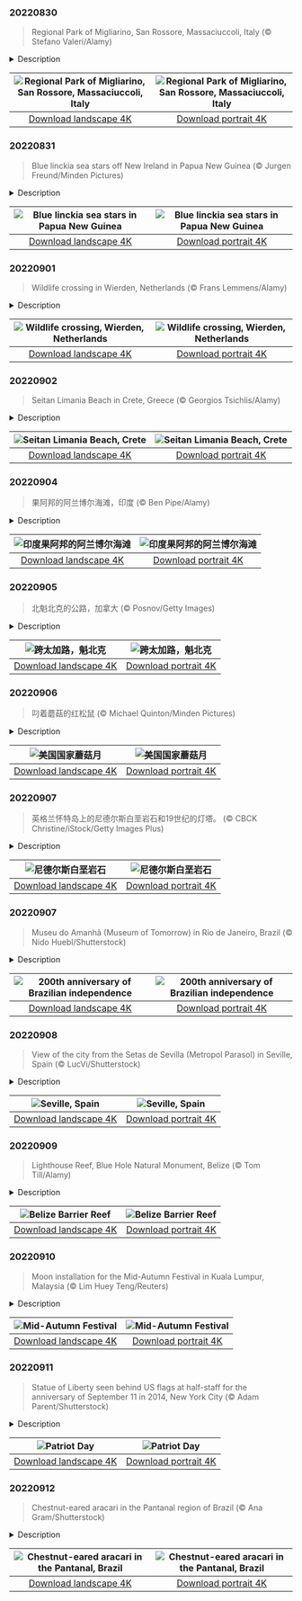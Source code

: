

### 20220830

> Regional Park of Migliarino, San Rossore, Massaciuccoli, Italy (© Stefano Valeri/Alamy)

<details>
<summary>Description</summary>

> This idyllic road is a path to one of Italy's magnificent natural gifts. Just outside of the ancient city of Pisa in Tuscany is the Regional Park of Migliarino, San Rossore, Massaciuccoli. This immense and diverse park boasts numerous distinct environments. A visitor will discover, by turns, seaside sand dunes, marshlands, and vast forests of pine, oak, and elm. A wide array of birds can also be found in the park, along with ample wild boar, rabbits, red foxes, and the impressively antlered fallow deer. It's even been suggested that there are wolves living in the deep reaches of the woods.
> 
> While the park is popular for its beaches, forests, and wildlife, it offers cultural attractions as well. There are Roman ruins to be explored here, along with working farms, and environmental education opportunities. It's also home to the Villa del Gombo, once an official residence of the president of Italy. The villa was built in the 1950s on the site of a ruined old hunting lodge once owned by the Royal House of Savoy. Today the facility hosts conferences and tourists.
> 
> 

</details>

| ![Regional Park of Migliarino, San Rossore, Massaciuccoli, Italy](https://cn.bing.com/th?id=OHR.Migliarino_EN-US6999892958_UHD.jpg&pid=hp&w=400&h=224&rs=1&c=4) | ![Regional Park of Migliarino, San Rossore, Massaciuccoli, Italy](https://cn.bing.com/th?id=OHR.Migliarino_EN-US6999892958_1080x1920.jpg&pid=hp&w=155&h=315&rs=1&c=4) |
|:---------:|:---------:|
| [Download landscape 4K](https://cn.bing.com/th?id=OHR.Migliarino_EN-US6999892958_UHD.jpg) | [Download portrait 4K](https://cn.bing.com/th?id=OHR.Migliarino_EN-US6999892958_1080x1920.jpg) |

### 20220831

> Blue linckia sea stars off New Ireland in Papua New Guinea (© Jurgen Freund/Minden Pictures)

<details>
<summary>Description</summary>

> In shallow areas of the tropical Indo-Pacific, you'll come across the blue linckia sea star. Oftentimes it's found anchored to or hiding under rocks. This duo was spotted near the coast of New Ireland, an island in Papua New Guinea. Even though 'blue' is in the name, this species of sea star has also been observed in purple, pink, or orange. The vibrant colors make the linckia popular in the seashell trade, unfortunately, and intensive poaching has diminished their populations. But new research could lead to calls for their protection: Scientists have studied potential anti-tumor and antibacterial properties inherent to the blue linckia.
> 
> 
> 
> 

</details>

| ![Blue linckia sea stars in Papua New Guinea](https://cn.bing.com/th?id=OHR.BlueLinckia_EN-US7078787133_UHD.jpg&pid=hp&w=400&h=224&rs=1&c=4) | ![Blue linckia sea stars in Papua New Guinea](https://cn.bing.com/th?id=OHR.BlueLinckia_EN-US7078787133_1080x1920.jpg&pid=hp&w=155&h=315&rs=1&c=4) |
|:---------:|:---------:|
| [Download landscape 4K](https://cn.bing.com/th?id=OHR.BlueLinckia_EN-US7078787133_UHD.jpg) | [Download portrait 4K](https://cn.bing.com/th?id=OHR.BlueLinckia_EN-US7078787133_1080x1920.jpg) |

### 20220901

> Wildlife crossing in Wierden, Netherlands (© Frans Lemmens/Alamy)

<details>
<summary>Description</summary>

> It's not just chickens that cross the road. Wild creatures from frogs to elk roll the dice with death when they need to traverse the thousands of highways humans have threaded through wildlife habitat. Sadly, the dice don't fall favorably for millions of animals each year, and collisions with vehicles often cause fatalities for both them and the drivers who hit them.
> 
> Many countries now construct wildlife crossings—also called green bridges, ecoducts, natuurbrugs (like this one in Wierden in the Netherlands), and écoponts (in France). These can be either overpasses or underpasses, and they are an expensive venture. Are they worth it? Well, officials in Banff National Park in Alberta, Canada, would say categorically yes. Over 20 years they built 44 bridges and underpasses so wildlife could cross the Trans-Canada Highway, which divides the park; traffic accidents involving wildlife dropped by 80%.
> 
> France built the first overland wildlife crossings in the 1950s and continues to invest in many elaborate safe passageways. But the Netherlands leads the initiative, with an impressive 600-plus wildlife crossings, and counting. In fact, the Dutch can claim the honors for the world's longest animal crossing too—the Natuurbrug Zanderij Crailoo is an overpass that's half a mile long and 55 yards wide. Now chickens and their four-legged friends can cross the road anytime, no questions asked.

</details>

| ![Wildlife crossing, Wierden, Netherlands](https://cn.bing.com/th?id=OHR.WildlifeCrossing_EN-US7691052130_UHD.jpg&pid=hp&w=400&h=224&rs=1&c=4) | ![Wildlife crossing, Wierden, Netherlands](https://cn.bing.com/th?id=OHR.WildlifeCrossing_EN-US7691052130_1080x1920.jpg&pid=hp&w=155&h=315&rs=1&c=4) |
|:---------:|:---------:|
| [Download landscape 4K](https://cn.bing.com/th?id=OHR.WildlifeCrossing_EN-US7691052130_UHD.jpg) | [Download portrait 4K](https://cn.bing.com/th?id=OHR.WildlifeCrossing_EN-US7691052130_1080x1920.jpg) |

### 20220902

> Seitan Limania Beach in Crete, Greece (© Georgios Tsichlis/Alamy)

<details>
<summary>Description</summary>

> Crete is the largest and most populous of all the Greek islands, and also the farthest from the mainland (in fact, it's just about halfway to Turkey). This big little island is small enough to drive across in a few hours but full of wonders, from mountain ranges to gorges to beautiful beaches. Take this jewel box of turquoise water near the port city of Chania, for example. Set on the easternmost of three peninsulas that stick out like horns from the northwest shoreline of Crete, Seitan Limania is one of the most photographed beaches on the island.
> 
> Seitan Limania is beautiful to behold from a distance but driving up close via the narrow switchback roads takes some nerve. And once you get to the parking lot, the rocky hike down is for only the most surefooted of beachgoers. On your way down, you'll likely meet some of the goats that populate the area. The narrow cove is flanked by steep rock walls that zig one way, then zag the other. When you reach the beach, you'll find yourself on one of the most beautiful spots on any coast—and a selfie here at Seitan Limania is hard to beat for bragging rights.
> 
> 

</details>

| ![Seitan Limania Beach, Crete](https://cn.bing.com/th?id=OHR.SeitanLimania_EN-US5452823219_UHD.jpg&pid=hp&w=400&h=224&rs=1&c=4) | ![Seitan Limania Beach, Crete](https://cn.bing.com/th?id=OHR.SeitanLimania_EN-US5452823219_1080x1920.jpg&pid=hp&w=155&h=315&rs=1&c=4) |
|:---------:|:---------:|
| [Download landscape 4K](https://cn.bing.com/th?id=OHR.SeitanLimania_EN-US5452823219_UHD.jpg) | [Download portrait 4K](https://cn.bing.com/th?id=OHR.SeitanLimania_EN-US5452823219_1080x1920.jpg) |

### 20220904

> 果阿邦的阿兰博尔海滩，印度 (© Ben Pipe/Alamy)

<details>
<summary>Description</summary>

> 印度以其巨大的、人口稠密的城市而闻名，同时它也拥有看似无尽的海岸线。在西南海岸的果阿邦，你再也找不到比阿兰博尔更慵懒可爱的地方了。阿兰博尔是一个非常受欢迎的度假小镇，充满着沉睡渔村的氛围，其实这里曾经还真是一个渔村。如今，这里的热带气候、雨林山谷、历史建筑、沙滩、蔚蓝海水和摇曳的椰子树吸引着来自世界各地的游客，他们为阿兰博尔带来了新的活力。
> 
> 果阿邦与印度的大部分地区不同，因为这里曾是葡萄牙的殖民地，而当时印度其他地区是英国殖民地。葡萄牙帝国在16世纪初征服并开始统治果阿邦，直到1961年该地区被印度收复。你可以在果阿邦的天主教教堂和修道院中看到葡萄牙人对该地区的影响，该州最大城市是瓦斯科·达伽马，正是以曾经统治果阿邦的探险家的名字命名。
> 
> 如果你对历史不感兴趣，在太阳下山前的几个小时里，阿兰博尔还会举办非常出名的鼓圈活动和跳蚤市场。这个时候的阿兰博尔既是市场，又是海滩派对。手工艺人在这里出售手工制品，而音乐家则进行即兴表演。人们在沙滩、香料和阳光中结束在果阿完美的一天。

</details>

| ![印度果阿邦的阿兰博尔海滩](https://cn.bing.com/th?id=OHR.ArambolBeach_ZH-CN2149857876_UHD.jpg&pid=hp&w=400&h=224&rs=1&c=4) | ![印度果阿邦的阿兰博尔海滩](https://cn.bing.com/th?id=OHR.ArambolBeach_ZH-CN2149857876_1080x1920.jpg&pid=hp&w=155&h=315&rs=1&c=4) |
|:---------:|:---------:|
| [Download landscape 4K](https://cn.bing.com/th?id=OHR.ArambolBeach_ZH-CN2149857876_UHD.jpg) | [Download portrait 4K](https://cn.bing.com/th?id=OHR.ArambolBeach_ZH-CN2149857876_1080x1920.jpg) |

### 20220905

> 北魁北克的公路，加拿大 (© Posnov/Getty Images)

<details>
<summary>Description</summary>

> 如果你想要来一趟孤独的旅程，挑战自己的生理极限或检验自己的心理健康程度，你可以考虑踏上加拿大的跨太加路。这条路修建之初，是为了通往魁北克北部的几座水电大坝，路上极少有行人，更是几乎没有游客。
> 
> 跨太加路穿过北美大陆最与世隔绝的地区。它从詹姆斯湾公路的544公里处分支出来，其修建之初，是为了通往魁北克水电公司在格朗德河和卡尼亚皮斯科河修建的几座水电大坝。
> 
> 在这条路上，你会欣赏到开阔的风景，低矮的山丘和云杉树。这里没有什么醒目的地标，不过你会在39英里处和362英里处各看到一个水库。

</details>

| ![跨太加路，魁北克](https://cn.bing.com/th?id=OHR.TaigaRoad_ZH-CN2567537158_UHD.jpg&pid=hp&w=400&h=224&rs=1&c=4) | ![跨太加路，魁北克](https://cn.bing.com/th?id=OHR.TaigaRoad_ZH-CN2567537158_1080x1920.jpg&pid=hp&w=155&h=315&rs=1&c=4) |
|:---------:|:---------:|
| [Download landscape 4K](https://cn.bing.com/th?id=OHR.TaigaRoad_ZH-CN2567537158_UHD.jpg) | [Download portrait 4K](https://cn.bing.com/th?id=OHR.TaigaRoad_ZH-CN2567537158_1080x1920.jpg) |

### 20220906

> 叼着蘑菇的红松鼠 (© Michael Quinton/Minden Pictures)

<details>
<summary>Description</summary>

> 看样子，照片里这只生活在阿拉斯加的红松鼠正准备开始享用它的蘑菇。你可能会感到惊讶，因为松鼠不止吃坚果，它们什么都吃，包括蘑菇。尽管有近20%的野生蘑菇对人类有毒（其中1%会直接致命），但由于松鼠体内有特殊蛋白质，许多毒蘑菇对于它们来说也是可食用的。
> 
> 你知道美国有一个蘑菇委员会吗？自20世纪90年代初以来，美国蘑菇委员会一直作为农业部的一项研究和推广项目展开工作。“美国国家蘑菇月”就是蘑菇委员会提出的，目的不仅是强调蘑菇的美味，也是为了展示蘑菇的其他用途。无论你是否相信，我们还使用蘑菇用于建筑，清洁，制药，甚至制造皮革，等等等等。
> 
> 

</details>

| ![美国国家蘑菇月](https://cn.bing.com/th?id=OHR.SquirrelMushroom_ZH-CN2854383605_UHD.jpg&pid=hp&w=400&h=224&rs=1&c=4) | ![美国国家蘑菇月](https://cn.bing.com/th?id=OHR.SquirrelMushroom_ZH-CN2854383605_1080x1920.jpg&pid=hp&w=155&h=315&rs=1&c=4) |
|:---------:|:---------:|
| [Download landscape 4K](https://cn.bing.com/th?id=OHR.SquirrelMushroom_ZH-CN2854383605_UHD.jpg) | [Download portrait 4K](https://cn.bing.com/th?id=OHR.SquirrelMushroom_ZH-CN2854383605_1080x1920.jpg) |

### 20220907

> 英格兰怀特岛上的尼德尔斯白垩岩石和19世纪的灯塔。 (© CBCK Christine/iStock/Getty Images Plus)

<details>
<summary>Description</summary>

> 这些被阳光亲吻的海栈是怀特岛上的尼德尔斯白垩岩石，是白垩山脊的一部分，在上一个冰河时代，人们认为这些山脊一直延伸到波贝克岛上的索伦特岩石和老哈里岩石。 融化的冰随后释放出一股洪水，淹没了陆地并侵蚀了白垩脊，将怀特岛与大陆分离，并在间隙两侧留下了岩层。今天剩下的三个烟囱皆是以曾经的第四个被称为“罗特的妻子”的针状岩石顶峰命名，该顶峰在1764年的一场风暴中倒塌入海。
> 
> 在退潮时，它的残根仍然清晰可见，形成了一个危险的暗礁——这是水手们面临的几个障碍之一。怀特岛的顶端暴露在恶劣的天气中，气象站经常记录英国最强的风，许多船只在这个受保护的沉船地点遇到了麻烦。这里发现了两艘战舰的残骸。“波蒙”号于1811年在这里沉没，当时它正带着威斯敏斯特的情报赶回英国，而“保证”号也在1753年从牙买加返回朴茨茅斯时丢失。
> 
> 在海栈的尽头坐落着尼德尔斯灯塔，现在已经自动化，自1859年以来一直在警告船只远离此处的危险岩石。图片顶部是尼德尔斯老炮台，这是一座建于1862年的二级保护维多利亚式堡垒，在两次世界大战期间都曾服役。怀特岛上有很多值得一看的地方，无论是令人惊叹的自然风光还是历史遗迹。本周，它举办了著名的大蒜节，以支持岛上的大蒜产业并庆祝辛辣的鳞茎，并提供美食、现场音乐和家庭活动。

</details>

| ![尼德尔斯白垩岩石](https://cn.bing.com/th?id=OHR.TheNeedles_ZH-CN6578835963_UHD.jpg&pid=hp&w=400&h=224&rs=1&c=4) | ![尼德尔斯白垩岩石](https://cn.bing.com/th?id=OHR.TheNeedles_ZH-CN6578835963_1080x1920.jpg&pid=hp&w=155&h=315&rs=1&c=4) |
|:---------:|:---------:|
| [Download landscape 4K](https://cn.bing.com/th?id=OHR.TheNeedles_ZH-CN6578835963_UHD.jpg) | [Download portrait 4K](https://cn.bing.com/th?id=OHR.TheNeedles_ZH-CN6578835963_1080x1920.jpg) |

### 20220907

> Museu do Amanhã (Museum of Tomorrow) in Rio de Janeiro, Brazil (© Nido Huebl/Shutterstock)

<details>
<summary>Description</summary>

> Today we visit the Museu do Amanhã (Museum of Tomorrow) in Rio de Janeiro to celebrate 200 years of Brazilian independence. Designed by Spanish neofuturist architect Santiago Calatrava, the unique structure was commissioned to showcase Rio's revitalized waterfront ahead of the 2016 Olympics. The museum comprises five main areas: Cosmos, Earth, Anthropocene, Tomorrow, and Us, each inviting visitors to interact in different ways and learn about living in a sustainable world.
> 
> Brazil gained independence from Portugal just a few decades after the United States broke off from Great Britain, though it happened in a decidedly different way. Don Pedro I, first emperor of Brazil, was a member of the Portuguese ruling family (he would eventually briefly rule Portugal too). When Portugal threatened to take back the political autonomy Brazil had enjoyed since 1808, Pedro sided with his adopted homeland against the Portuguese. After a three-year war that was largely bloodless, the Empire of Brazil, which preceded the vibrantly diverse democracy we know today, was born on September 7, 1822.
> 
> 

</details>

| ![200th anniversary of Brazilian independence](https://cn.bing.com/th?id=OHR.MuseudoAmanha_EN-US9576177041_UHD.jpg&pid=hp&w=400&h=224&rs=1&c=4) | ![200th anniversary of Brazilian independence](https://cn.bing.com/th?id=OHR.MuseudoAmanha_EN-US9576177041_1080x1920.jpg&pid=hp&w=155&h=315&rs=1&c=4) |
|:---------:|:---------:|
| [Download landscape 4K](https://cn.bing.com/th?id=OHR.MuseudoAmanha_EN-US9576177041_UHD.jpg) | [Download portrait 4K](https://cn.bing.com/th?id=OHR.MuseudoAmanha_EN-US9576177041_1080x1920.jpg) |

### 20220908

> View of the city from the Setas de Sevilla (Metropol Parasol) in Seville, Spain (© LucVi/Shutterstock)

<details>
<summary>Description</summary>

> The first recorded expedition to successfully circumnavigate the Earth returned here to Seville, Spain, 500 years ago today. This was the remnants of the Spanish fleet that had set sail under the command of Ferdinand Magellan almost exactly three years previously with the goal of finding a western sea route to the rich Spice Islands of Indonesia. While Magellan gets the glory as leader of the expedition, he didn't actually complete the marathon voyage—he had been killed in a skirmish in the Philippines in April 1521. In the end, his place as leader of the five-ship voyage was filled by Juan Sebastián Elcano, whose command ship, the 'Vittoria,' was the only one in the convoy that survived the trip. Harsh conditions, starvation, scurvy, hostile encounters, and other struggles had taken their toll: Of the roughly 270 crew members who set out, only 18 returned with the expedition.
> 
> Although he made only half of this globe-circling journey, Magellan is rightly honored as an outstanding navigator, especially given the rudimentary knowledge of world geography and relatively primitive navigational tools of the time. He was the first European to traverse the strait that now bears his name near the tip of South America, trailblazing the first known passage between the Atlantic and Pacific oceans. The eventual success of Magellan's expedition, however bedraggled its remaining crew, also offered the first practical proof of a notion many 16th-century people were still skeptical about: The Earth is round.
> 
> 

</details>

| ![Seville, Spain](https://cn.bing.com/th?id=OHR.CircumnavigationAnni_EN-US9635067459_UHD.jpg&pid=hp&w=400&h=224&rs=1&c=4) | ![Seville, Spain](https://cn.bing.com/th?id=OHR.CircumnavigationAnni_EN-US9635067459_1080x1920.jpg&pid=hp&w=155&h=315&rs=1&c=4) |
|:---------:|:---------:|
| [Download landscape 4K](https://cn.bing.com/th?id=OHR.CircumnavigationAnni_EN-US9635067459_UHD.jpg) | [Download portrait 4K](https://cn.bing.com/th?id=OHR.CircumnavigationAnni_EN-US9635067459_1080x1920.jpg) |

### 20220909

> Lighthouse Reef, Blue Hole Natural Monument, Belize (© Tom Till/Alamy)

<details>
<summary>Description</summary>

> One of the greatest marvels of the marine world, the Belize Barrier Reef runs 190 miles along the Central American country's Caribbean coast. It's part of the larger Mesoamerican Barrier Reef System that stretches from Mexico's Yucatan Peninsula to Honduras and is the second-largest reef in the world behind the Great Barrier Reef in Australia. Declared a UNESCO World Heritage Site in 1996, the Belize Barrier Reef has remained relatively healthy even as many of the planet's reefs are threatened by climate change.
> 
> Featured here is a mangrove forest on Lighthouse Reef, one of three major atolls (above-water sections of reef that form ringlike, often lush island chains) in the reef system. It's the most visited of the atolls for one reason: Near its center is the Great Blue Hole, a marine sinkhole that's 1,043 feet across, 407 feet deep, and a bucket-list destination for serious scuba divers. Now protected within the Blue Hole Natural Monument, the hole was made famous when oceanographer Jacques Cousteau charted its depths in 1971.
> 
> The barrier reef is by far Belize's most popular tourist attraction, a destination for diving and fishing as well as sightseeing. An exceptionally diverse ecosystem, it includes more than 400 cays or islands, mangrove forests, coastal lagoons, estuaries, and coral atolls. Think of it as a taste of the South Pacific, but a lot closer to home.

</details>

| ![Belize Barrier Reef](https://cn.bing.com/th?id=OHR.BHNMBelize_EN-US6404020386_UHD.jpg&pid=hp&w=400&h=224&rs=1&c=4) | ![Belize Barrier Reef](https://cn.bing.com/th?id=OHR.BHNMBelize_EN-US6404020386_1080x1920.jpg&pid=hp&w=155&h=315&rs=1&c=4) |
|:---------:|:---------:|
| [Download landscape 4K](https://cn.bing.com/th?id=OHR.BHNMBelize_EN-US6404020386_UHD.jpg) | [Download portrait 4K](https://cn.bing.com/th?id=OHR.BHNMBelize_EN-US6404020386_1080x1920.jpg) |

### 20220910

> Moon installation for the Mid-Autumn Festival in Kuala Lumpur, Malaysia (© Lim Huey Teng/Reuters)

<details>
<summary>Description</summary>

> Many people in Asia celebrate the fall harvest season with the Mid-Autumn Festival—and since the moon is the, um, star of the show, it's also known as the Moon Festival. The holiday falls on the 15th day of the eighth lunar month each year and coincides with the full moon. Our photo features a moon installation from the festivities in Kuala Lumpur, the capital of Malaysia. The city is known for its colorful decorations and lively activities during the festival: Crowds flood the city to watch puppet shows, dragon dances, and parades lit by lanterns.
> 
> Of course, no festival is complete without food. Mooncakes are the most abundant treat at the Mid-Autumn Festival. These small, tasty pastries vary in style and flavor depending on the country where you're celebrating. Here in Kuala Lumpur, you can find traditional Chinese mooncakes but also unique local varieties, like some made with durian (a prickly tropical fruit known for both great flavor and ghastly smell) and cubilose (said to be delicious despite being made from dried bird spit).
> 
> But even if you're not keen to sample every kind of mooncake, you can come together with people of all races and creeds to celebrate Mid-Autumn. After all, the moon lights the way for us all.

</details>

| ![Mid-Autumn Festival](https://cn.bing.com/th?id=OHR.KLMidAutumn_EN-US6642842911_UHD.jpg&pid=hp&w=400&h=224&rs=1&c=4) | ![Mid-Autumn Festival](https://cn.bing.com/th?id=OHR.KLMidAutumn_EN-US6642842911_1080x1920.jpg&pid=hp&w=155&h=315&rs=1&c=4) |
|:---------:|:---------:|
| [Download landscape 4K](https://cn.bing.com/th?id=OHR.KLMidAutumn_EN-US6642842911_UHD.jpg) | [Download portrait 4K](https://cn.bing.com/th?id=OHR.KLMidAutumn_EN-US6642842911_1080x1920.jpg) |

### 20220911

> Statue of Liberty seen behind US flags at half-staff for the anniversary of September 11 in 2014, New York City (© Adam Parent/Shutterstock)

<details>
<summary>Description</summary>

> Patriot Day is held each September 11 to honor the people who were killed in the terrorist attacks against the United States on September 11, 2001. US government buildings throughout the world fly the American flag at half-staff on this day, as do many private homes and establishments. Although schools, government offices, and businesses typically remain open on Patriot Day, communities throughout the country hold remembrances and events to honor the 2,977 people who died.
> 
> Patriot Day is also a time to honor thousands of first responders who worked tirelessly and put themselves in harm's way in the horrific aftermath of the attacks. Tribute is also paid to the many men and women who fought in Afghanistan in the months following the attacks.
> 
> 

</details>

| ![Patriot Day](https://cn.bing.com/th?id=OHR.SOLHalfStaff_EN-US6710129226_UHD.jpg&pid=hp&w=400&h=224&rs=1&c=4) | ![Patriot Day](https://cn.bing.com/th?id=OHR.SOLHalfStaff_EN-US6710129226_1080x1920.jpg&pid=hp&w=155&h=315&rs=1&c=4) |
|:---------:|:---------:|
| [Download landscape 4K](https://cn.bing.com/th?id=OHR.SOLHalfStaff_EN-US6710129226_UHD.jpg) | [Download portrait 4K](https://cn.bing.com/th?id=OHR.SOLHalfStaff_EN-US6710129226_1080x1920.jpg) |

### 20220912

> Chestnut-eared aracari in the Pantanal region of Brazil (© Ana Gram/Shutterstock)

<details>
<summary>Description</summary>

> Today we're following our nose to the Pantanal in Brazil to visit this member of the toucan family named for the brownish plumage around its ears. What, you've never heard of a chestnut-eared aracari? That could be because aracaris don't really stand out among toucans at a glance: They have long, colorful bills, and they mate for life, always laying eggs in the same nest year after year. But aracaris are much more social nesters: Up to six aracari adults and all their babies might live in one nest.
> 
> Toucans are found in tropical climates in Central and South America, mainly in rainforests—our chestnut-eared friend tends to live in the southern Amazon Basin. Known frugivores, or fruit eaters, toucans have also been spotted eating the occasional lizard or even rival bird. They tend to be friendly with humans and have been successfully kept as pets—but probably prefer the wild life.
> 
> 

</details>

| ![Chestnut-eared aracari in the Pantanal, Brazil](https://cn.bing.com/th?id=OHR.Aracari_EN-US6920359857_UHD.jpg&pid=hp&w=400&h=224&rs=1&c=4) | ![Chestnut-eared aracari in the Pantanal, Brazil](https://cn.bing.com/th?id=OHR.Aracari_EN-US6920359857_1080x1920.jpg&pid=hp&w=155&h=315&rs=1&c=4) |
|:---------:|:---------:|
| [Download landscape 4K](https://cn.bing.com/th?id=OHR.Aracari_EN-US6920359857_UHD.jpg) | [Download portrait 4K](https://cn.bing.com/th?id=OHR.Aracari_EN-US6920359857_1080x1920.jpg) |